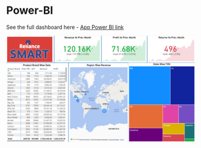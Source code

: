 # Power-BI

See the full dashboard here - [App Power BI link](https://app.powerbi.com/view?r=eyJrIjoiYjg5ZmZmMTYtZWQxMy00NDQ2LTg3YjktMzJiN2NkZTkxZmExIiwidCI6IjAwNTIzMDdjLTU2NGQtNGZkYy05ODc5LTVhNDQ2Y2Y2Yzc0NiIsImMiOjh9)

![Portfolio Dashboard](RelianceDashboardScreenshot.png)
